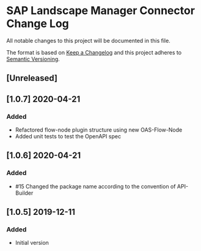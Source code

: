 # SAP Landscape Manager Connector Change Log
All notable changes to this project will be documented in this file.

The format is based on [Keep a Changelog](http://keepachangelog.com/)
and this project adheres to [Semantic Versioning](http://semver.org/).

## [Unreleased]

## [1.0.7] 2020-04-21
### Added
- Refactored flow-node plugin structure using new OAS-Flow-Node
- Added unit tests to test the OpenAPI spec

## [1.0.6] 2020-04-21
### Added
- #15 Changed the package name according to the convention of API-Builder

## [1.0.5] 2019-12-11
### Added
- Initial version
